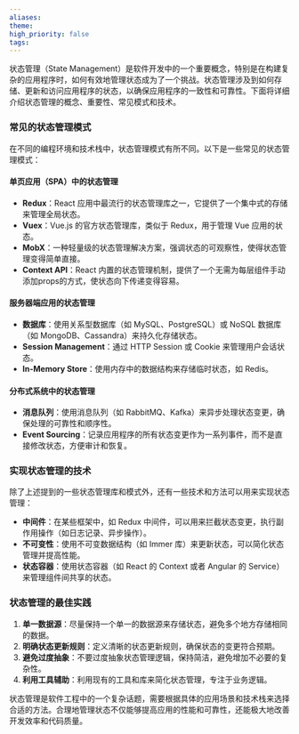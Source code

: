 ```yaml
---
aliases: 
theme: 
high_priority: false
tags:
---
```

状态管理（State Management）是软件开发中的一个重要概念，特别是在构建复杂的应用程序时，如何有效地管理状态成为了一个挑战。状态管理涉及到如何存储、更新和访问应用程序的状态，以确保应用程序的一致性和可靠性。下面将详细介绍状态管理的概念、重要性、常见模式和技术。



### 常见的状态管理模式

在不同的编程环境和技术栈中，状态管理模式有所不同。以下是一些常见的状态管理模式：

#### 单页应用（SPA）中的状态管理

- **Redux**：React 应用中最流行的状态管理库之一，它提供了一个集中式的存储来管理全局状态。
- **Vuex**：Vue.js 的官方状态管理库，类似于 Redux，用于管理 Vue 应用的状态。
- **MobX**：一种轻量级的状态管理解决方案，强调状态的可观察性，使得状态管理变得简单直接。
- **Context API**：React 内置的状态管理机制，提供了一个无需为每层组件手动添加props的方式，使状态向下传递变得容易。

#### 服务器端应用的状态管理

- **数据库**：使用关系型数据库（如 MySQL、PostgreSQL）或 NoSQL 数据库（如 MongoDB、Cassandra）来持久化存储状态。
- **Session Management**：通过 HTTP Session 或 Cookie 来管理用户会话状态。
- **In-Memory Store**：使用内存中的数据结构来存储临时状态，如 Redis。

#### 分布式系统中的状态管理

- **消息队列**：使用消息队列（如 RabbitMQ、Kafka）来异步处理状态变更，确保处理的可靠性和顺序性。
- **Event Sourcing**：记录应用程序的所有状态变更作为一系列事件，而不是直接修改状态，方便审计和恢复。

### 实现状态管理的技术

除了上述提到的一些状态管理库和模式外，还有一些技术和方法可以用来实现状态管理：

- **中间件**：在某些框架中，如 Redux 中间件，可以用来拦截状态变更，执行副作用操作（如日志记录、异步操作）。
- **不可变性**：使用不可变数据结构（如 Immer 库）来更新状态，可以简化状态管理并提高性能。
- **状态容器**：使用状态容器（如 React 的 Context 或者 Angular 的 Service）来管理组件间共享的状态。

### 状态管理的最佳实践

1. **单一数据源**：尽量保持一个单一的数据源来存储状态，避免多个地方存储相同的数据。
2. **明确状态更新规则**：定义清晰的状态更新规则，确保状态的变更符合预期。
3. **避免过度抽象**：不要过度抽象状态管理逻辑，保持简洁，避免增加不必要的复杂性。
4. **利用工具辅助**：利用现有的工具和库来简化状态管理，专注于业务逻辑。

状态管理是软件工程中的一个复杂话题，需要根据具体的应用场景和技术栈来选择合适的方法。合理地管理状态不仅能够提高应用的性能和可靠性，还能极大地改善开发效率和代码质量。